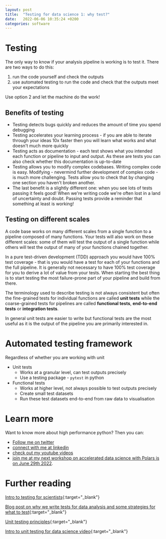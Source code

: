 ```yaml
---
layout: post
title:  "Testing for data science 1: why test?"
date:   2022-06-06 10:35:24 +0200
categories: software
---
```

# Testing
The only way to know if your analysis pipeline is working is to test it. There are two ways to do this:
1. run the code yourself and check the outputs
2. use automated testing to run the code and check that the outputs meet your expectations

Use option 2 and let the machine do the work!

## Benefits of testing
- Testing detects bugs quickly and reduces the amount of time you spend debugging
- Testing accelerates your learning process - if you are able to iterate through your ideas 10x faster then you will learn what works and what doesn't much more quickly
- Testing acts as documentation - each test shows what you intended each function or pipeline to input and output. As these are tests you can also check whether this documentation is up-to-date
- Testing allows you to modify complex codebases. Writing complex code is easy. Modifying - nevermind further development of complex code - is much more challenging. Tests allow you to check that by changing one section you haven't broken another.
- The last benefit is a slightly different one: when you see lots of tests passing it feels good! When we're writing code we're often lost in a land of uncertainty and doubt. Passing tests provide a reminder that something at least is working!

## Testing on different scales
A code base works on many different scales from a single function to a pipeline composed of many functions. Your tests will also work on these different scales: some of them will test the output of a single function while others will test the output of many of your functions chained together.

In a pure test-driven development (TDD) approach you would have 100% test coverage - that is you would have a test for each of your functions and the full pipeline. It is generally not necessary to have 100% test coverage for you to derive a lot of value from your tests. When starting the best thing is to start testing the most failure-prone part of your pipeline and build from there.

The terminology used to describe testing is not always consistent but often the fine-grained tests for individual functions are called **unit tests** while the coarse-grained tests for pipelines are called **functional tests**, **end-to-end tests** or **integration tests**.

In general unit tests are easier to write but functional tests are the most useful as it is the output of the pipeline you are primarily interested in.

# Automated testing framework
Regardless of whether you are working with unit 
- Unit tests
  * Works at a granular level, can test outputs precisely
  * Use a testing package - `pytest` in python
- Functional tests
  * Works at higher level, not always possible to test outputs precisely
  * Create small test datasets
  * Run these test datasets end-to-end from raw data to visualisation

# Learn more
Want to know more about high performance python? Then you can:
- [Follow me on twitter](https://twitter.com/braaannigan)
- [connect with me at linkedin](https://www.linkedin.com/in/liam-brannigan-9080b214a/)
- [check out my youtube videos](https://www.youtube.com/watch?v=nGritAo-71o)
- [join me at my next workshop on accelerated data science with Polars is on June 29th 2022](https://www.eventbrite.com/e/accelerated-data-science-with-polars-tickets-304694197547).

# Further reading
[Intro to testing for scientists](https://coderefinery.github.io/testing/concepts/){:target="_blank"}

[Blog post on why we write tests for data analysis and some strategies for what to test](https://www.peterbaumgartner.com/blog/testing-for-data-science/){:target="_blank"}

[Unit testing principles](https://stackify.com/unit-testing-basics-best-practices/){:target="_blank"}

[Intro to unit testing for data science video](https://www.youtube.com/watch?v=Da-FL_1i6ps){:target="_blank"}

